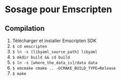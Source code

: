 # Sosage pour Emscripten

## Compilation

1. Télécharger et installer Emscripten SDK
2. `$ cd emscripten`
3. `$ ln -s [libyaml_source_path] libyaml`
4. `$ mkdir build && cd build`
5. `$ ln -s [where_the_data_is]/data data`
6. `$ emcmake cmake .. -DCMAKE_BUILD_TYPE=Release`
7. `$ make`

